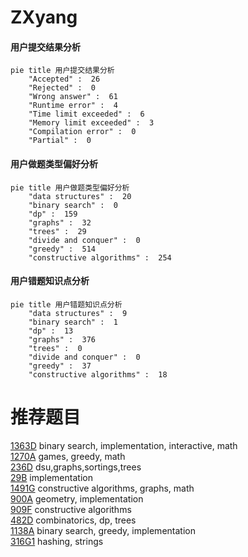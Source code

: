 # ZXyang

<!-- tabs:start -->



#### **用户提交结果分析**

```mermaid
pie title 用户提交结果分析
    "Accepted" :  26
    "Rejected" :  0
    "Wrong answer" :  61
    "Runtime error" :  4
    "Time limit exceeded" :  6
    "Memory limit exceeded" :  3
    "Compilation error" :  0
    "Partial" :  0
```

#### **用户做题类型偏好分析**

```mermaid
pie title 用户做题类型偏好分析
    "data structures" :  20
    "binary search" :  0
    "dp" :  159
    "graphs" :  32
    "trees" :  29
    "divide and conquer" :  0
    "greedy" :  514
    "constructive algorithms" :  254
```
#### **用户错题知识点分析**

```mermaid
pie title 用户错题知识点分析
    "data structures" :  9
    "binary search" :  1
    "dp" :  13
    "graphs" :  376
    "trees" :  0
    "divide and conquer" :  0
    "greedy" :  37
    "constructive algorithms" :  18
```



<!-- tabs:end -->
# 推荐题目
[1363D](https://codeforces.com/contest/1363/problem/D)		binary search,
                        implementation,
                        interactive,
                        math		  
[1270A](https://codeforces.com/contest/1270/problem/A)		games,
                        greedy,
                        math		  
[236D](https://codeforces.com/contest/236/problem/D)		dsu,graphs,sortings,trees		  
[29B](https://codeforces.com/contest/29/problem/B)		implementation		  
[1491G](https://codeforces.com/contest/1491/problem/G)		constructive algorithms,
                        graphs,
                        math		  
[900A](https://codeforces.com/contest/900/problem/A)		geometry,
                        implementation		  
[909F](https://codeforces.com/contest/909/problem/F)		constructive algorithms		  
[482D](https://codeforces.com/contest/482/problem/D)		combinatorics,
                        dp,
                        trees		  
[1138A](https://codeforces.com/contest/1138/problem/A)		binary search,
                        greedy,
                        implementation		  
[316G1](https://codeforces.com/contest/316G/problem/1)		hashing,
                        strings		  
